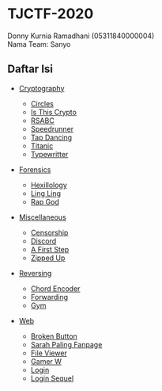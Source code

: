 # TJCTF-2020 
Donny Kurnia Ramadhani (05311840000004)
<br>
Nama Team: Sanyo 

## Daftar Isi

* [Cryptography](./Cryptography/)
    * [Circles](./Cryptography/Circles/README.md)
    * [Is This Crypto](./Cryptography/IsThisCrypto/README.md)
    * [RSABC](./Cryptography/RSABC/README.md)
    * [Speedrunner](./Cryptography/Speedrunner/README.md)
    * [Tap Dancing](./Cryptography/TapDancing/README.md)
    * [Titanic](./Cryptography/Titanic/README.md)
    * [Typewritter](./Cryptography/Typewritter/README.md)

* [Forensics](./Forensics/)
    * [Hexillology](./Forensics/Hexillology/README.md)
    * [Ling Ling](./Forensics/LingLing/README.md)
    * [Rap God](./Forensics/RapGod/README.md)

* [Miscellaneous](./Miscellaneous/)
    * [Censorship](./Miscellaneous/Censorship/README.md)
    * [Discord](./Miscellaneous/Discord/README.md)
    * [A First Step](./Miscellaneous/AFirstStep/README.md)
    * [Zipped Up](./Miscellaneous/ZippedUp/README.md)

* [Reversing](./Reversing/)
    * [Chord Encoder](./Reversing/ChordEncoder/README.md)
    * [Forwarding](./Reversing/Forwarding/README.md)
    * [Gym](./Reversing/Gym/README.md)

* [Web](./Web/)
    * [Broken Button](./Web/BrokenButton/README.md)
    * [Sarah Paling Fanpage](./Web/SarahPalinFanpage/README.md)
    * [File Viewer](./Web/FileViewer/README.md)
    * [Gamer W](./Web/GamerW/README.md)
    * [Login](./Web/Login/README.md)
    * [Login Sequel](./Web/LoginSequel/README.md)
    